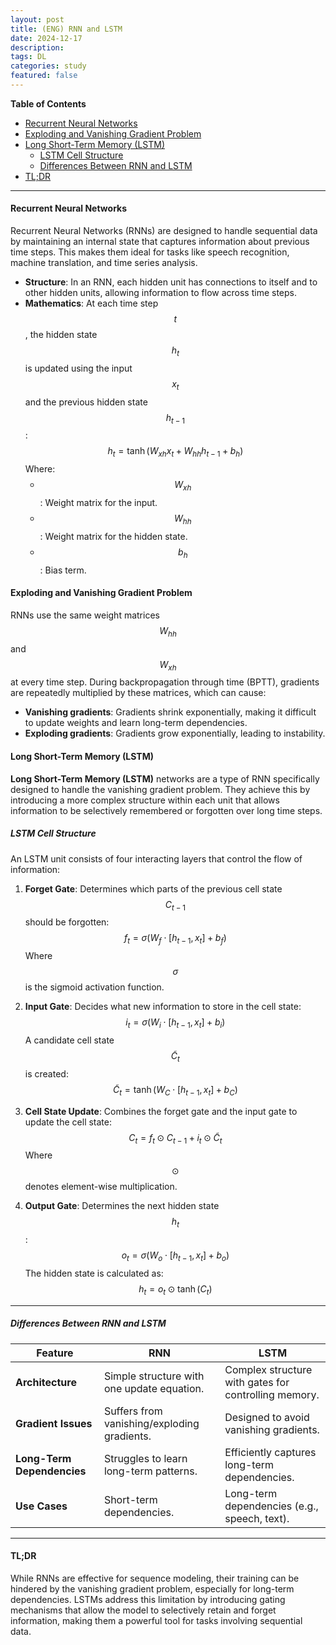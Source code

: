 ```yaml
---
layout: post
title: (ENG) RNN and LSTM
date: 2024-12-17
description: 
tags: DL
categories: study
featured: false
---
```

**Table of Contents**

- [Recurrent Neural Networks](#recurrent-neural-networks)
- [Exploding and Vanishing Gradient Problem](#exploding-and-vanishing-gradient-problem)
- [Long Short-Term Memory (LSTM)](#long-short-term-memory-lstm)
  - [LSTM Cell Structure](#lstm-cell-structure)
  - [Differences Between RNN and LSTM](#differences-between-rnn-and-lstm)
- [TL;DR](#tldr)


---

#### Recurrent Neural Networks

Recurrent Neural Networks (RNNs) are designed to handle sequential data by maintaining an internal state that captures information about previous time steps. This makes them ideal for tasks like speech recognition, machine translation, and time series analysis.

- **Structure**: In an RNN, each hidden unit has connections to itself and to other hidden units, allowing information to flow across time steps.
- **Mathematics**: At each time step $$t$$, the hidden state $$h_t$$ is updated using the input $$x_t$$ and the previous hidden state $$h_{t-1}$$:
  $$
  h_t = \tanh(W_{xh}x_t + W_{hh}h_{t-1} + b_h)
  $$
  Where:
  - $$W_{xh}$$: Weight matrix for the input.
  - $$W_{hh}$$: Weight matrix for the hidden state.
  - $$b_h$$: Bias term.


#### Exploding and Vanishing Gradient Problem

RNNs use the same weight matrices $$W_{hh}$$ and $$W_{xh}$$ at every time step. During backpropagation through time (BPTT), gradients are repeatedly multiplied by these matrices, which can cause:
- **Vanishing gradients**: Gradients shrink exponentially, making it difficult to update weights and learn long-term dependencies.
- **Exploding gradients**: Gradients grow exponentially, leading to instability.


#### Long Short-Term Memory (LSTM)

**Long Short-Term Memory (LSTM)** networks are a type of RNN specifically designed to handle the vanishing gradient problem. They achieve this by introducing a more complex structure within each unit that allows information to be selectively remembered or forgotten over long time steps.


##### LSTM Cell Structure

An LSTM unit consists of four interacting layers that control the flow of information:
1. **Forget Gate**:
   Determines which parts of the previous cell state $$C_{t-1}$$ should be forgotten:
   $$
   f_t = \sigma(W_f \cdot [h_{t-1}, x_t] + b_f)
   $$
   Where $$\sigma$$ is the sigmoid activation function.

2. **Input Gate**:
   Decides what new information to store in the cell state:
   $$
   i_t = \sigma(W_i \cdot [h_{t-1}, x_t] + b_i)
   $$
   A candidate cell state $$\tilde{C}_t$$ is created:
   $$
   \tilde{C}_t = \tanh(W_C \cdot [h_{t-1}, x_t] + b_C)
   $$

3. **Cell State Update**:
   Combines the forget gate and the input gate to update the cell state:
   $$
   C_t = f_t \odot C_{t-1} + i_t \odot \tilde{C}_t
   $$
   Where $$\odot$$ denotes element-wise multiplication.

4. **Output Gate**:
   Determines the next hidden state $$h_t$$:
   $$
   o_t = \sigma(W_o \cdot [h_{t-1}, x_t] + b_o)
   $$
   The hidden state is calculated as:
   $$
   h_t = o_t \odot \tanh(C_t)
   $$

---

##### Differences Between RNN and LSTM

| Feature                    | RNN                                | LSTM                                  |
|----------------------------|------------------------------------|---------------------------------------|
| **Architecture**           | Simple structure with one update equation. | Complex structure with gates for controlling memory. |
| **Gradient Issues**         | Suffers from vanishing/exploding gradients. | Designed to avoid vanishing gradients. |
| **Long-Term Dependencies** | Struggles to learn long-term patterns. | Efficiently captures long-term dependencies. |
| **Use Cases**              | Short-term dependencies.           | Long-term dependencies (e.g., speech, text). |

---

#### TL;DR

While RNNs are effective for sequence modeling, their training can be hindered by the vanishing gradient problem, especially for long-term dependencies. LSTMs address this limitation by introducing gating mechanisms that allow the model to selectively retain and forget information, making them a powerful tool for tasks involving sequential data.
